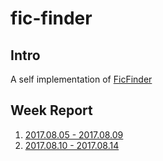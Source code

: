 # fic-finder

## Intro

A self implementation of [FicFinder](http://sccpu2.cse.ust.hk/ficfinder/index.html)


## Week Report

1. [2017.08.05 - 2017.08.09]()
2. [2017.08.10 - 2017.08.14]()